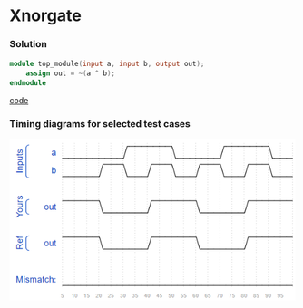 # Xnorgate
### Solution
```Verilog
module top_module(input a, input b, output out);
    assign out = ~(a ^ b);
endmodule
```
[code](8.v)

### Timing diagrams for selected test cases
![result](https://github.com/Offliners/HDLBits-writeup/blob/main/Verilog%20Language/8/result.PNG)
